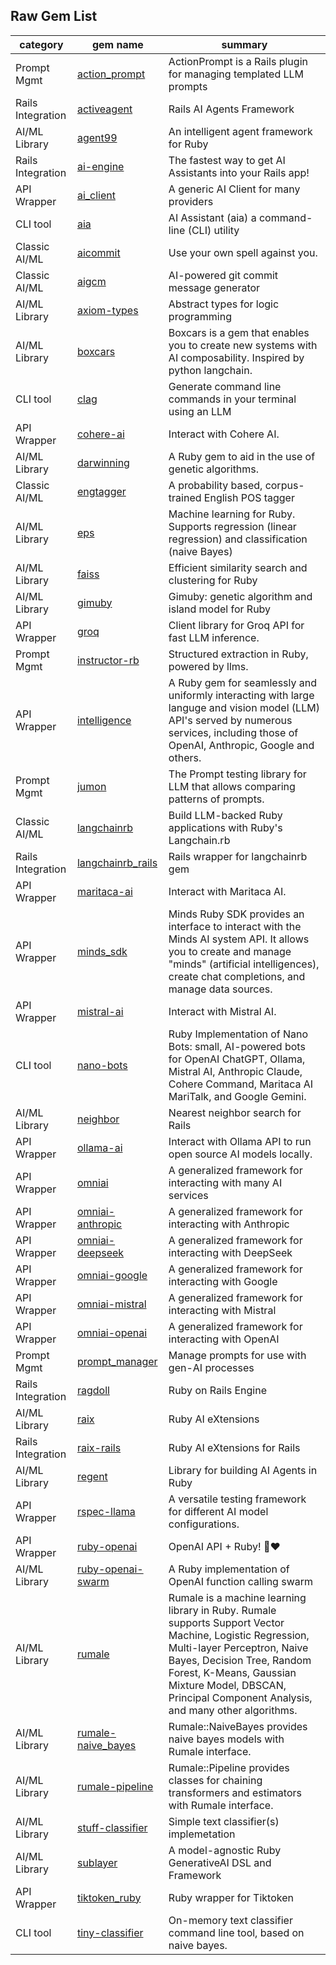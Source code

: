 ## Raw Gem List

| category | gem name | summary |
| --- | --- | --- 
| Prompt Mgmt | [action_prompt](https://github.com/evdevdev/action_prompt) | ActionPrompt is a Rails plugin for managing templated LLM prompts |
| Rails Integration | [activeagent]() | Rails AI Agents Framework |
| AI/ML Library | [agent99](https://github.com/MadBomber/agent99) | An intelligent agent framework for Ruby |
| Rails Integration | [ai-engine](https://railsai.com/docs/installation) | The fastest way to get AI Assistants into your Rails app! |
| API Wrapper | [ai_client](https://github.com/MadBomber/ai_client) | A generic AI Client for many providers |
| CLI tool | [aia](https://github.com/MadBomber/aia) | AI Assistant (aia) a command-line (CLI) utility |
| Classic AI/ML | [aicommit](https://github.com/jackal998/aicommit) | Use your own spell against you. |
| Classic AI/ML | [aigcm](https://github.com/MadBomber/aigcm) | AI-powered git commit message generator |
| AI/ML Library | [axiom-types](https://github.com/dkubb/axiom-types) | Abstract types for logic programming |
| AI/ML Library | [boxcars](https://github.com/BoxcarsAI/boxcars) | Boxcars is a gem that enables you to create new systems with AI composability. Inspired by python langchain. |
| CLI tool | [clag](https://github.com/sublayerapp/clag) | Generate command line commands in your terminal using an LLM |
| API Wrapper | [cohere-ai](https://github.com/gbaptista/cohere-ai) | Interact with Cohere AI. |
| AI/ML Library | [darwinning](https://github.com/dorkrawk/darwinning) | A Ruby gem to aid in the use of genetic algorithms. |
| Classic AI/ML | [engtagger](http://github.com/yohasebe/engtagger) | A probability based, corpus-trained English POS tagger |
| AI/ML Library | [eps](https://github.com/ankane/eps) | Machine learning for Ruby. Supports regression (linear regression) and classification (naive Bayes) |
| AI/ML Library | [faiss](https://github.com/ankane/faiss-ruby) | Efficient similarity search and clustering for Ruby |
| AI/ML Library | [gimuby](https://frantzmiccoli.github.io/Gimuby) | Gimuby: genetic algorithm and island model for Ruby |
| API Wrapper | [groq](https://github.com/drnic/groq-ruby) | Client library for Groq API for fast LLM inference. |
| Prompt Mgmt | [instructor-rb](https://github.com/instructor-ai/instructor-rb) | Structured extraction in Ruby, powered by llms. |
| API Wrapper | [intelligence](https://github.com/EndlessInternational/intelligence) | A Ruby gem for seamlessly and uniformly interacting with large languge and vision model (LLM)  API's served by numerous services, including those of OpenAI, Anthropic, Google and others. |
| Prompt Mgmt | [jumon](https://github.com/moekidev/jumon) | The Prompt testing library for LLM that allows comparing patterns of prompts. |
| Classic AI/ML | [langchainrb](https://rubygems.org/gems/langchainrb) | Build LLM-backed Ruby applications with Ruby's Langchain.rb |
| Rails Integration | [langchainrb_rails](https://rubygems.org/gems/langchainrb_rails) | Rails wrapper for langchainrb gem |
| API Wrapper | [maritaca-ai](https://github.com/gbaptista/maritaca-ai) | Interact with Maritaca AI. |
| API Wrapper | [minds_sdk](https://github.com/tungnt1203/minds_ruby_sdk) | Minds Ruby SDK provides an interface to interact with the Minds AI system API. It allows you to create and manage "minds" (artificial intelligences), create chat completions, and manage data sources. |
| API Wrapper | [mistral-ai](https://github.com/gbaptista/mistral-ai) | Interact with Mistral AI. |
| CLI tool | [nano-bots](https://github.com/icebaker/ruby-nano-bots) | Ruby Implementation of Nano Bots: small, AI-powered bots for OpenAI ChatGPT, Ollama, Mistral AI, Anthropic Claude, Cohere Command, Maritaca AI MariTalk, and Google Gemini. |
| AI/ML Library | [neighbor](https://github.com/ankane/neighbor) | Nearest neighbor search for Rails |
| API Wrapper | [ollama-ai](https://github.com/gbaptista/ollama-ai) | Interact with Ollama API to run open source AI models locally. |
| API Wrapper | [omniai](https://github.com/ksylvest/omniai) | A generalized framework for interacting with many AI services |
| API Wrapper | [omniai-anthropic](https://github.com/ksylvest/omniai-anthropic) | A generalized framework for interacting with Anthropic |
| API Wrapper | [omniai-deepseek](https://github.com/ksylvest/omniai-deepseek) | A generalized framework for interacting with DeepSeek |
| API Wrapper | [omniai-google](https://github.com/ksylvest/omniai-google) | A generalized framework for interacting with Google |
| API Wrapper | [omniai-mistral](https://github.com/ksylvest/omniai-mistral) | A generalized framework for interacting with Mistral |
| API Wrapper | [omniai-openai](https://github.com/ksylvest/omniai-openai) | A generalized framework for interacting with OpenAI |
| Prompt Mgmt | [prompt_manager](https://github.com/MadBomber/prompt_manager) | Manage prompts for use with gen-AI processes |
| Rails Integration | [ragdoll](https://github.com/MadBomber/ragdoll) | Ruby on Rails Engine |
| AI/ML Library | [raix](https://github.com/OlympiaAI/raix) | Ruby AI eXtensions |
| Rails Integration | [raix-rails](https://github.com/OlympiaAI/raix-rails) | Ruby AI eXtensions for Rails |
| AI/ML Library | [regent](https://github.com/alchaplinsky/regent) | Library for building AI Agents in Ruby |
| API Wrapper | [rspec-llama](https://github.com/aifoundry-org/rspec-llama) | A versatile testing framework for different AI model configurations. |
| API Wrapper | [ruby-openai](https://github.com/alexrudall/ruby-openai) | OpenAI API + Ruby! 🤖❤️ |
| AI/ML Library | [ruby-openai-swarm](https://github.com/grayson/ruby-openai-swarm) | A Ruby implementation of OpenAI function calling swarm |
| AI/ML Library | [rumale](https://github.com/yoshoku/rumale) | Rumale is a machine learning library in Ruby. Rumale supports Support Vector Machine, Logistic Regression, Multi-layer Perceptron, Naive Bayes, Decision Tree, Random Forest, K-Means, Gaussian Mixture Model, DBSCAN, Principal Component Analysis, and many other algorithms. |
| AI/ML Library | [rumale-naive_bayes](https://github.com/yoshoku/rumale) | Rumale::NaiveBayes provides naive bayes models with Rumale interface. |
| AI/ML Library | [rumale-pipeline](https://github.com/yoshoku/rumale) | Rumale::Pipeline provides classes for chaining transformers and estimators with Rumale interface. |
| AI/ML Library | [stuff-classifier](https://github.com/alexandru/stuff-classifier/) | Simple text classifier(s) implemetation |
| AI/ML Library | [sublayer](https://docs.sublayer.com) | A model-agnostic Ruby GenerativeAI DSL and Framework |
| API Wrapper | [tiktoken_ruby](https://github.com/IAPark/tiktoken_ruby) | Ruby wrapper for Tiktoken |
| CLI tool | [tiny-classifier](https://github.com/piroor/tiny-classifier) | On-memory text classifier command line tool, based on naive bayes. |
